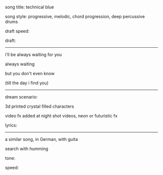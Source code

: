 song title: technical blue

song style: progressive, melodic, chord progression, deep percussive drums

draft speed:

draft:

---

i'll be always waiting for you

always waiting

but you don't even know

(till the day i find you)

---

dream scenario:

3d printed crystal filled characters

video fx added at night shot videos, neon or futuristic fx

lyrics:


---

a similar song, in German, with guita

search with humming

tone:

speed:


